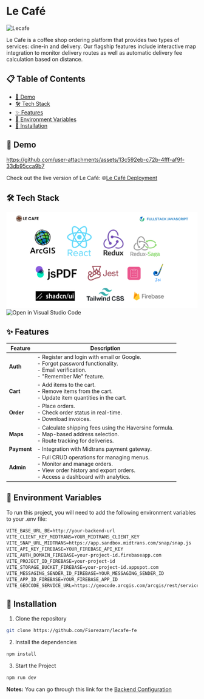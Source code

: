 # Le Café
![Lecafe](https://github.com/Fiorezarn/lecafe-fe/blob/main/public/Lecafe-Animated.gif)

Le Cafe is a coffee shop ordering platform that provides two types of services: dine-in and delivery. Our flagship features include
interactive map integration to monitor delivery routes as well as automatic delivery fee calculation based on distance.

## 📋 Table of Contents
- [🎥 Demo](#-demo)
- [🛠️ Tech Stack](#️-tech-stack)
- [✨ Features](#-features)
- [🔐 Environment Variables](#-environment-variables)
- [🚀 Installation](#-installation)

## 🎥 Demo
https://github.com/user-attachments/assets/13c592eb-c72b-4fff-af9f-33db95cca9b7

Check out the live version of Le Café: 🌐[Le Café Deployment](https://lecafe-fe.vercel.app/)
## 🛠️ Tech Stack
![Lecafe](https://github.com/Fiorezarn/lecafe-fe/blob/main/public/stack.png)
![Open in Visual Studio Code](https://img.shields.io/badge/Open%20in%20VS%20Code-blue?logo=visualstudiocode)

## ✨ Features

| Feature     | Description                                                                                   |
|-------------|-----------------------------------------------------------------------------------------------|
| **Auth**    | - Register and login with email or Google.<br>- Forgot password functionality.<br>- Email verification.<br>- "Remember Me" feature. |
| **Cart**    | - Add items to the cart.<br>- Remove items from the cart.<br>- Update item quantities in the cart. |
| **Order**   | - Place orders.<br>- Check order status in real-time.<br>- Download invoices.                |
| **Maps**    | - Calculate shipping fees using the Haversine formula.<br>- Map-based address selection.<br>- Route tracking for deliveries. |
| **Payment** | - Integration with Midtrans payment gateway.                                                 |
| **Admin**   | - Full CRUD operations for managing menus.<br>- Monitor and manage orders.<br>- View order history and export orders.<br>- Access a dashboard with analytics. |

## 🔐 Environment Variables

To run this project, you will need to add the following environment variables to your .env file:

```env
VITE_BASE_URL_BE=http://your-backend-url
VITE_CLIENT_KEY_MIDTRANS=YOUR_MIDTRANS_CLIENT_KEY
VITE_SNAP_URL_MIDTRANS=https://app.sandbox.midtrans.com/snap/snap.js
VITE_API_KEY_FIREBASE=YOUR_FIREBASE_API_KEY
VITE_AUTH_DOMAIN_FIREBASE=your-project-id.firebaseapp.com
VITE_PROJECT_ID_FIREBASE=your-project-id
VITE_STORAGE_BUCKET_FIREBASE=your-project-id.appspot.com
VITE_MESSAGING_SENDER_ID_FIREBASE=YOUR_MESSAGING_SENDER_ID
VITE_APP_ID_FIREBASE=YOUR_FIREBASE_APP_ID
VITE_GEOCODE_SERVICE_URL=https://geocode.arcgis.com/arcgis/rest/services/World/GeocodeServer
```
## 🚀 Installation
1. Clone the repository

```bash
git clone https://github.com/Fiorezarn/lecafe-fe
```

2. Install the dependencies

```bash
npm install
```

3. Start the Project

```bash
npm run dev
```

**Notes:**
You can go through this link for the [Backend Configuration](https://github.com/Fiorezarn/lecafe-be)
